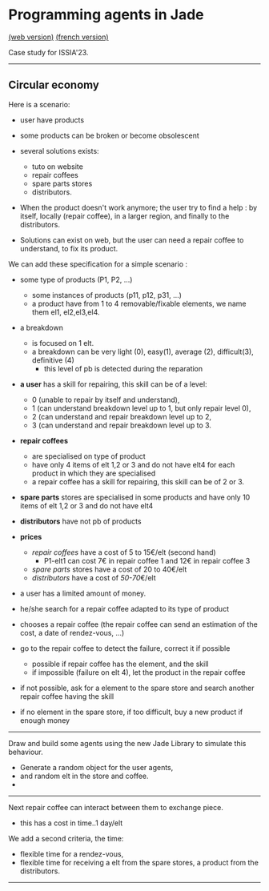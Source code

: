 <meta name="description" content="Programming multi-agent in Java : use of an updated version of the Jade 
platform. Materials for Jade Tutorial : communication, protocols, votes, services, behaviors, ..." />

# Programming agents in Jade

[(web version)](https://emmanueladam.github.io/jade/)
[(french version)](https://github.com/EmmanuelADAM/jade/tree/master/)

Case study for ISSIA'23.

----
## Circular economy

Here is a scenario:
 - user have products
 - some products can be broken or become obsolescent 
 - several solutions exists:
   - tuto on website
   - repair coffees
   - spare parts stores
   - distributors.

- When the product doesn't work anymore; the user try to find a help : by itself, locally (repair coffee), in a larger 
region, and finally to the distributors.

- Solutions can exist on web, but the user can need a repair coffee to understand, to fix its product.

We can add these specification for a simple scenario : 
- some type of products (P1, P2, ...)
  - some instances of products (p11, p12, p31, ...)
  - a product have from 1 to 4 removable/fixable elements, we name them el1, el2,el3,el4.
- a breakdown 
  - is focused on 1 elt.
  - a breakdown can be very light (0), easy(1), average (2), difficult(3), definitive (4)
    - this level of pb is detected during the reparation  
- **a user** has a skill for repairing, this skill can be of a level: 
  - 0 (unable to repair by itself and understand), 
  - 1 (can understand breakdown level up to 1, but only repair level 0),
  - 2 (can understand and repair breakdown level up to 2,
  - 3 (can understand and repair breakdown level up to 3.

- **repair coffees**
  - are specialised on type of product
  - have only 4 items of elt 1,2 or 3 and do not have elt4 for each product in which they are specialised
  - a repair coffee has a skill for repairing, this skill can be of 2 or 3.

- **spare parts** stores are specialised in some products and have only 10 items of elt 1,2 or 3 and do not have elt4

- **distributors** have not pb of products

- **prices**
  - *repair coffees* have a cost of 5 to 15€/elt   (second hand)
    - P1-elt1 can cost 7€ in repair coffee 1 and 12€ in repair coffee 3 
  - *spare parts* stores  have a cost of 20 to 40€/elt
  - *distributors* have a cost of *50-70*€/elt

- a user has a limited amount of money. 
- he/she search for a repair coffee adapted to its type of product
- chooses a repair coffee (the repair coffee can send an estimation of the cost, a date of rendez-vous, ...)
- go to the repair coffee to detect the failure, correct it if possible
  - possible if repair coffee has the element, and the skill
  - if impossible (failure on elt 4), let the product in the repair coffee 
- if not possible, ask for a element to the spare store and search another repair coffee having the skill
- if no element in the spare store, if too difficult, buy a new product if enough money

---
Draw and build some agents using the new Jade Library to simulate this behaviour.
- Generate a random object for the user agents, 
- and random elt in the store and coffee.
- 
---
Next repair coffee can interact between them to exchange piece.
 - this has a cost in time..1 day/elt

We add a second criteria, the time:
- flexible time for a rendez-vous, 
- flexible time for receiving a elt from the spare stores, a product from the distributors.

---
